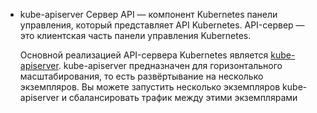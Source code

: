 - kube-apiserver
    Сервер API — компонент Kubernetes панели управления, который представляет API Kubernetes. API-сервер — это клиентская часть панели управления Kubernetes. 
    
    Основной реализацией API-сервера Kubernetes является [kube-apiserver](https://kubernetes.io/docs/reference/generated/kube-apiserver/). kube-apiserver предназначен для горизонтального масштабирования, то есть развёртывание на несколько экземпляров. Вы можете запустить несколько экземпляров kube-apiserver и сбалансировать трафик между этими экземплярами